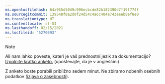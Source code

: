 ```yaml
---
ms.openlocfilehash: 64a955d5049c996ecbcde82b182390d7f19f774f
ms.sourcegitcommit: 139548f8a2d0f24d54c4a6c404a743eeeb8ef8e0
ms.translationtype: HT
ms.contentlocale: sl-SI
ms.lasthandoff: 02/15/2021
ms.locfileid: "5270593"
---
```

> [!NOTE]
>Ali nam lahko poveste, kateri je vaš prednostni jezik za dokumentacijo? [Izpolnite kratko anketo.](https://aka.ms/BAG_Docs_Language_Survey) (upoštevajte, da je v angleščini)
>
>Z anketo boste porabili približno sedem minut. Ne zbiramo nobenih osebnih podatkov ([izjava o zasebnosti](https://go.microsoft.com/fwlink/?LinkId=521839)).
